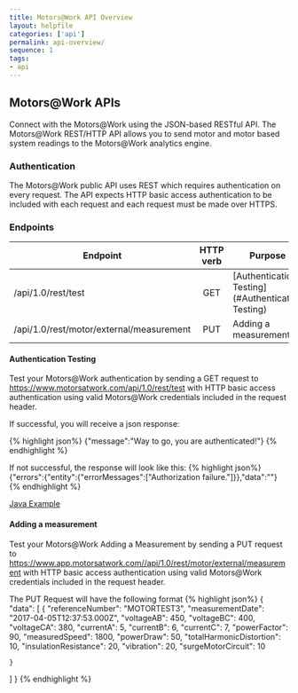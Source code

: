 ```yaml
---
title: Motors@Work API Overview
layout: helpfile
categories: ['api']
permalink: api-overview/
sequence: 1
tags:
- api
---
```

## Motors@Work APIs
Connect with the Motors@Work using the JSON-based RESTful API.  The Motors@Work REST/HTTP API allows you to send motor and motor based system readings to the Motors@Work analytics engine.

### Authentication
The Motors@Work public API uses REST which requires authentication on every request. The API expects HTTP basic access authentication to be included with each request and each request must be made over HTTPS.

### Endpoints

| Endpoint                                                      | HTTP verb     | Purpose                  |
| ------------------------------------------------------------- |:-------------:| ------------------------ |
| /api/1.0/rest/test                                            | GET           | [Authentication Testing](#Authentication Testing) |
| /api/1.0/rest/motor/external/measurement                      | PUT           | Adding a measurement     |

#### <a name="Authentication Testing"></a> Authentication Testing
Test your Motors@Work authentication by sending a GET request to https://www.motorsatwork.com/api/1.0/rest/test with HTTP basic access authentication using valid Motors@Work credentials included in the request header.

If successful, you will receive a json response:

{% highlight json%}
  {"message":"Way to go, you are authenticated!"}
{% endhighlight %}

If not successful, the response will look like this:
{% highlight json%}
  {"errors":{"entity":{"errorMessages":["Authorization failure."]}},"data":""}
{% endhighlight %}

[Java Example](/api-overview-java-authentication/)

#### <a name="Adding a measurement"></a> Adding a measurement
Test your Motors@Work Adding a Measurement by sending a PUT request to https://www.app.motorsatwork.com//api/1.0/rest/motor/external/measurement with HTTP basic access authentication using valid Motors@Work credentials included in the request header.

The PUT Request will have the following format
{% highlight json%}
  {
  "data": [
    {
  "referenceNumber": "MOTORTEST3",
  "measurementDate": "2017-04-05T12:37:53.000Z",
  "voltageAB": 450,
  "voltageBC": 400,
  "voltageCA": 380,
  "currentA": 5,
  "currentB": 6,
  "currentC": 7,
  "powerFactor": 90,
   "measuredSpeed": 1800,
   "powerDraw": 50,
   "totalHarmonicDistortion": 10,
   "insulationResistance": 20,
   "vibration": 20,
   "surgeMotorCircuit": 10 
   
	}
  ]
}
{% endhighlight %}

